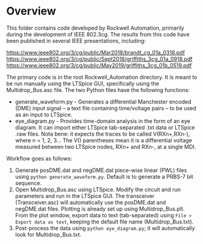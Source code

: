 # Overview

This folder contains code developed by Rockwell Automation, primarily during the development of IEEE 802.3cg. The results from this code have been published in several IEEE presentations, including:

https://www.ieee802.org/3/cg/public/Mar2018/brandt_cg_01a_0318.pdf
https://www.ieee802.org/3/cg/public/Sept2018/griffiths_3cg_01a_0918.pdf
https://www.ieee802.org/3/cg/public/May2019/griffiths_3cg_01b_0519.pdf

The primary code is in the root Rockwell_Automation directory. It is meant to be run manually using the LTSpice GUI, specifically using the Multidrop_Bus.asc file. The two Python files have the following functions:
* generate_waveform.py - Generates a differential Manchester encoded (DME) input signal – a text file containing time/voltage pairs – to be used as an input to LTSpice.
* eye_diagram.py - Provides time-domain analysis in the form of an eye diagram. It can import either LTSpice tab-separated .txt data or LTSpice .raw files. Nota bene: it expects the traces to be called V(RXn+,RXn-), where n = 1, 2, 3... The V() parentheses mean it is a differential voltage measured between two LTSpice nodes, RXn+ and RXn-, at a single MDI.

Workflow goes as follows:
1. Generate posDME.dat and negDME.dat piece-wise linear (PWL) files using `python generate_waveform.py`. Default is to generate a PRBS-7 bit sequence.
2. Open Multidrop_Bus.asc using LTSpice. Modify the circuit and run parameters and run in the LTSpice GUI. The transceiver (Transceiver.asc) will automatically use the posDME.dat and negDME.dat files. Plotting is already set up using Multidrop_Bus.plt. From the plot window, export data to text (tab-separated) using `File > Export data as text`, keeping the default file name (Multidrop_Bus.txt).
3. Post-process the data using `python eye_diagram.py`; it will automatically look for Multidrop_Bus.txt.

